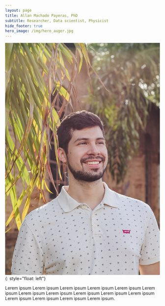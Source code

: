 ```yaml
---
layout: page
title: Allan Machado Payeras, PhD
subtitle: Researcher, Data scientist, Physicist
hide_footer: true
hero_image: /img/hero_auger.jpg
---
```



![image](/img/allan.jpg){: style="float: left"}

Lerem ipsum Lerem ipsum Lerem ipsum Lerem ipsum Lerem ipsum Lerem ipsum Lerem ipsum Lerem ipsum Lerem ipsum Lerem ipsum Lerem ipsum Lerem ipsum Lerem ipsum Lerem ipsum Lerem ipsum.